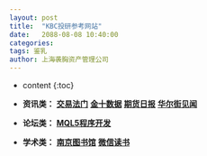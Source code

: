 ```yaml
---
layout: post
title:  "KBC投研参考网站"
date:   2088-08-08 10:40:00
categories: 
tags: 鉴乳
author: 上海袭胸资产管理公司
---
```


* content
{:toc}

* **资讯类：** **[交易法门](https://www.jiaoyifamen.com/)**  **[金十数据](https://www.jin10.com/)**  **[期货日报](http://paper.7h365.com/Members/MemberIndex)**  **[华尔街见闻](https://wallstreetcn.com/)**
* **论坛类：** **[MQL5程序开发](https://www.mql5.com/zh/articles/mt5)**
* **学术类：** **[南京图书馆](http://www.jslib.org.cn/)**  **[微信读书](https://weread.qq.com/)**
